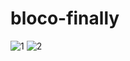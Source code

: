 # bloco-finally


![1](https://user-images.githubusercontent.com/61166475/155028073-86a6ae7f-43df-4afc-b4a9-c46efdb2dfb0.png)
![2](https://user-images.githubusercontent.com/61166475/155028076-655f3f08-b9a7-440e-8945-fe5b629569d7.png)
